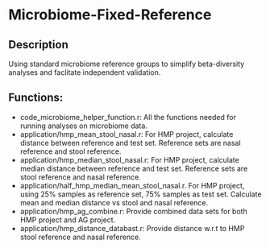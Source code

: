 # Microbiome-Fixed-Reference

## Description

Using standard microbiome reference groups to simplify beta-diversity analyses and faclitate independent validation.

## Functions:

* code_microbiome_helper_function.r:  All the functions needed for running analyses on microbiome data.
* application/hmp_mean_stool_nasal.r:  For HMP project, calculate distance between reference and test set. Reference sets are nasal reference and stool reference.
* application/hmp_median_stool_nasal.r: For HMP project, calculate median distance between reference and test set. Reference sets are stool reference and nasal reference.
* application/half_hmp_median_mean_stool_nasal.r. For HMP project, using 25% samples as reference set, 75% samples as test set. Calculate mean and median distance vs stool and nasal reference.
* application/hmp_ag_combine.r: Provide combined data sets for both HMP project and AG project.
* application/hmp_distance_databast.r: Provide distance w.r.t to HMP stool reference and nasal reference.




